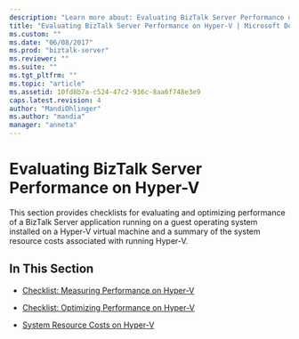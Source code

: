 ```yaml
---
description: "Learn more about: Evaluating BizTalk Server Performance on Hyper-V"
title: "Evaluating BizTalk Server Performance on Hyper-V | Microsoft Docs"
ms.custom: ""
ms.date: "06/08/2017"
ms.prod: "biztalk-server"
ms.reviewer: ""
ms.suite: ""
ms.tgt_pltfrm: ""
ms.topic: "article"
ms.assetid: 10fd8b7a-c524-47c2-936c-8aa6f748e3e9
caps.latest.revision: 4
author: "MandiOhlinger"
ms.author: "mandia"
manager: "anneta"
---
```

# Evaluating BizTalk Server Performance on Hyper-V
This section provides checklists for evaluating and optimizing performance of a BizTalk Server application running on a guest operating system installed on a Hyper-V virtual machine and a summary of the system resource costs associated with running Hyper-V.  
  
## In This Section  
  
-   [Checklist: Measuring Performance on Hyper-V](../technical-guides/checklist-measuring-performance-on-hyper-v.md)  
  
-   [Checklist: Optimizing Performance on Hyper-V](~/technical-guides/checklist-optimizing-performance-on-hyper-v.md)  
  
-   [System Resource Costs on Hyper-V](../technical-guides/system-resource-costs-on-hyper-v.md)
